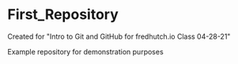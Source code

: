 # First_Repository
Created for "Intro to Git and GitHub for fredhutch.io Class 04-28-21"

Example repository for demonstration purposes
